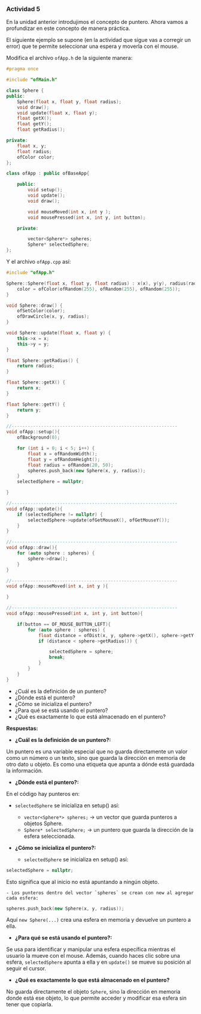 ### Actividad 5

En la unidad anterior introdujimos el concepto de puntero. Ahora vamos a profundizar en este concepto de manera práctica.

El siguiente ejemplo se supone (en la actividad que sigue vas a corregir un error) que te permite seleccionar una espera y moverla con el mouse.

Modifica el archivo `ofApp.h` de la siguiente manera:

```cpp
#pragma once

#include "ofMain.h"

class Sphere {
public:
    Sphere(float x, float y, float radius);
    void draw();
    void update(float x, float y);
    float getX();
    float getY();
    float getRadius();

private:
    float x, y;
    float radius;
    ofColor color;
};

class ofApp : public ofBaseApp{

    public:
        void setup();
        void update();
        void draw();

        void mouseMoved(int x, int y );
        void mousePressed(int x, int y, int button);

    private:

        vector<Sphere*> spheres;
        Sphere* selectedSphere;
};
```

Y el archivo `ofApp.cpp` así:

```cpp
#include "ofApp.h"

Sphere::Sphere(float x, float y, float radius) : x(x), y(y), radius(radius) {
    color = ofColor(ofRandom(255), ofRandom(255), ofRandom(255));
}

void Sphere::draw() {
    ofSetColor(color);
    ofDrawCircle(x, y, radius);
}

void Sphere::update(float x, float y) {
    this->x = x;
    this->y = y;
}

float Sphere::getRadius() {
    return radius;
}

float Sphere::getX() {
    return x;
}

float Sphere::getY() {
    return y;
}

//--------------------------------------------------------------
void ofApp::setup(){
    ofBackground(0);

    for (int i = 0; i < 5; i++) {
        float x = ofRandomWidth();
        float y = ofRandomHeight();
        float radius = ofRandom(20, 50);
        spheres.push_back(new Sphere(x, y, radius));
    }
    selectedSphere = nullptr;

}

//--------------------------------------------------------------
void ofApp::update(){
    if (selectedSphere != nullptr) {
        selectedSphere->update(ofGetMouseX(), ofGetMouseY());
    }
}

//--------------------------------------------------------------
void ofApp::draw(){
    for (auto sphere : spheres) {
        sphere->draw();
    }
}

//--------------------------------------------------------------
void ofApp::mouseMoved(int x, int y ){

}

//--------------------------------------------------------------
void ofApp::mousePressed(int x, int y, int button){

    if(button == OF_MOUSE_BUTTON_LEFT){
        for (auto sphere : spheres) {
            float distance = ofDist(x, y, sphere->getX(), sphere->getY());
            if (distance < sphere->getRadius()) {

                selectedSphere = sphere;
                break;
            }
        }
    }
}
```

- ¿Cuál es la definición de un puntero?
- ¿Dónde está el puntero?
- ¿Cómo se inicializa el puntero?
- ¿Para qué se está usando el puntero?
- ¿Qué es exactamente lo que está almacenado en el puntero?

**Respuestas:**

- **¿Cuál es la definición de un puntero?:**
   
Un puntero es una variable especial que no guarda directamente un valor como un número o un texto, sino que guarda la dirección en memoria de otro dato u objeto. Es como una etiqueta que apunta a dónde está guardada la información.

- **¿Dónde está el puntero?:**
  
En el código hay punteros en:

- 	`selectedSphere` se inicializa en setup() así:
	- `vector<Sphere*> spheres;` → un vector que guarda punteros a objetos Sphere.
	- `Sphere* selectedSphere;` → un puntero que guarda la dirección de la esfera seleccionada.

- **¿Cómo se inicializa el puntero?:**

    - `selectedSphere` se inicializa en setup() así:
```cpp
selectedSphere = nullptr;
```
Esto significa que al inicio no está apuntando a ningún objeto.

	- Los punteros dentro del vector `spheres` se crean con new al agregar cada esfera:
```cpp
spheres.push_back(new Sphere(x, y, radius));
```
Aquí `new Sphere(...)` crea una esfera en memoria y devuelve un puntero a ella.

- **¿Para qué se está usando el puntero?:**
  
Se usa para identificar y manipular una esfera específica mientras el usuario la mueve con el mouse. Además, cuando haces clic sobre una esfera, `selectedSphere` apunta a ella y en `update()` se mueve su posición al seguir el cursor.

- **¿Qué es exactamente lo que está almacenado en el puntero?**
  
No guarda directamente el objeto `Sphere`, sino la dirección en memoria donde está ese objeto, lo que permite acceder y modificar esa esfera sin tener que copiarla.

